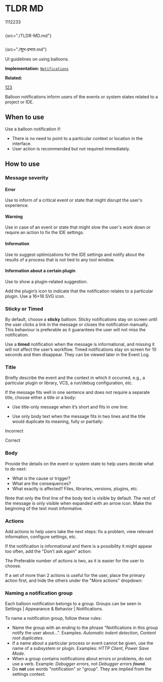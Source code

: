# TLDR MD

<resource src="../auto.tree"/>

1112233

```
```

{src="./TLDR-MD.md"}

```
```

{src="./शुभ-प्रभात.md"}

<link-summary>UI guidelines on using balloons.</link-summary>

<tldr>

**Implementation:** [`Notifications`](Empty-XML-Topic.topic)

**Related:** [](Writerside.topic#first-app)

</tldr>

[123](Writerside.topic#first-app)

Balloon notifications inform users of the events or system states related to a project or IDE.


## When to use

Use a balloon notification if:

* There is no need to point to a particular context or location in the interface.
* User action is recommended but not required immediately.


## How to use

### Message severity

#### Error

Use to inform of a critical event or state that might disrupt the user's experience.


#### Warning

Use in case of an event or state that might slow the user's work down or require an action to fix the IDE settings.


#### Information

Use to suggest optimizations for the IDE settings and notify about the results of a process that is not tied to any tool window.


#### Information about a certain plugin

Use to show a plugin-related suggestion.

Add the plugin’s icon to indicate that the notification relates to a particular plugin. Use a 16×16 SVG icon.


### Sticky or Timed

By default, choose a **sticky** balloon. Sticky notifications stay on screen until the user clicks a link in the message or closes the notification manually.
This behaviour is preferable as it guarantees the user will not miss the notification.

Use a **timed** notification when the message is informational, and missing it will not affect the user’s workflow.
Timed notifications stay on screen for 10 seconds and then disappear.
They can be viewed later in the <control>Event Log</control>.

### Title

Briefly describe the event and the context in which it occurred, e.g., a particular plugin or library, VCS, a run/debug configuration, etc.


If the message fits well in one sentence and does not require a separate title, choose either a title or a body:

* Use title-only message when it’s short and fits in one line:


* Use only body text when the message fits in two lines and the title would duplicate its meaning, fully or partially:

<format color="Red" style="bold">Incorrect</format>


<format color="Green" style="bold">Correct</format>

### Body

Provide the details on the event or system state to help users decide what to do next:

* What is the cause or trigger?
* What are the consequences?
* What exactly is affected? Files, libraries, versions, plugins, etc.

Note that only the first line of the body text is visible by default. The rest of the message is only visible when expanded with an arrow icon.
Make the beginning of the text most informative.


### Actions

Add actions to help users take the next steps: fix a problem, view relevant information, configure settings, etc.

If the notification is informational and there is a possibility it might appear too often, add the "Don’t ask again" action:


The Preferable number of actions is two, as it is easier for the user to choose.

If a set of more than 2 actions is useful for the user, place the primary action first, and hide the others under the "More actions" dropdown:

### Naming a notification group

Each balloon notification belongs to a group. Groups can be seen in <ui-path>Settings | Appearance & Behavior | Notifications</ui-path>.

To name a notification group, follow these rules:

* Name the group with an ending to the phrase "Notifications in this group notify the user about…". Examples: _Automatic indent detection_, _Content root duplicates_.
* If a name about a particular process or event cannot be given, use the name of a subsystem or plugin. Examples: _HTTP Client_, _Power Save Mode_.
* When a group contains notifications about errors or problems, do not use a verb. Example: _Debugger errors_, not _Debugger errors ~~found~~_.
* Do **not** use words "notification" or "group". They are implied from the settings context.

